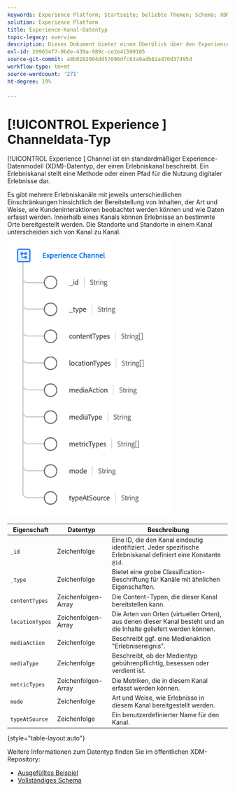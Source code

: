 ```yaml
---
keywords: Experience Platform; Startseite; beliebte Themen; Schema; XDM; Felder; Schemas; Schemas; Webseitendetails; Datentyp; Datentyp; Datentyp; Datentyp; Webseite
solution: Experience Platform
title: Experience-Kanal-Datentyp
topic-legacy: overview
description: Dieses Dokument bietet einen Überblick über den Experience-Kanal-Datenmodell (XDM)-Datentyp.
exl-id: 209654f7-0bde-439a-989c-ce2e41599105
source-git-commit: a8b0282004dd57096dfc63a9adb82ad70d37495d
workflow-type: tm+mt
source-wordcount: '271'
ht-degree: 19%

---
```


# [!UICONTROL Experience ] Channeldata-Typ

[!UICONTROL Experience ] Channel ist ein standardmäßiger Experience-Datenmodell (XDM)-Datentyp, der einen Erlebniskanal beschreibt. Ein Erlebniskanal stellt eine Methode oder einen Pfad für die Nutzung digitaler Erlebnisse dar.

Es gibt mehrere Erlebniskanäle mit jeweils unterschiedlichen Einschränkungen hinsichtlich der Bereitstellung von Inhalten, der Art und Weise, wie Kundeninteraktionen beobachtet werden können und wie Daten erfasst werden. Innerhalb eines Kanals können Erlebnisse an bestimmte Orte bereitgestellt werden. Die Standorte und Standorte in einem Kanal unterscheiden sich von Kanal zu Kanal.

![](../images/data-types/experience-channel.png)

| Eigenschaft | Datentyp | Beschreibung |
| --- | --- | --- |
| `_id` | Zeichenfolge | Eine ID, die den Kanal eindeutig identifiziert. Jeder spezifische Erlebniskanal definiert eine Konstante `@id`. |
| `_type` | Zeichenfolge | Bietet eine grobe Classification-Beschriftung für Kanäle mit ähnlichen Eigenschaften. |
| `contentTypes` | Zeichenfolgen-Array | Die Content-Typen, die dieser Kanal bereitstellen kann. |
| `locationTypes` | Zeichenfolgen-Array | Die Arten von Orten (virtuellen Orten), aus denen dieser Kanal besteht und an die Inhalte geliefert werden können. |
| `mediaAction` | Zeichenfolge | Beschreibt ggf. eine Medienaktion &quot;Erlebnisereignis&quot;. |
| `mediaType` | Zeichenfolge | Beschreibt, ob der Medientyp gebührenpflichtig, besessen oder verdient ist. |
| `metricTypes` | Zeichenfolgen-Array | Die Metriken, die in diesem Kanal erfasst werden können. |
| `mode` | Zeichenfolge | Art und Weise, wie Erlebnisse in diesem Kanal bereitgestellt werden. |
| `typeAtSource` | Zeichenfolge | Ein benutzerdefinierter Name für den Kanal. |

{style=&quot;table-layout:auto&quot;}

Weitere Informationen zum Datentyp finden Sie im öffentlichen XDM-Repository:

* [Ausgefülltes Beispiel](https://github.com/adobe/xdm/blob/master/components/datatypes/channels/channel.example.1.json)
* [Vollständiges Schema](https://github.com/adobe/xdm/blob/master/components/datatypes/channels/channel.schema.json)
